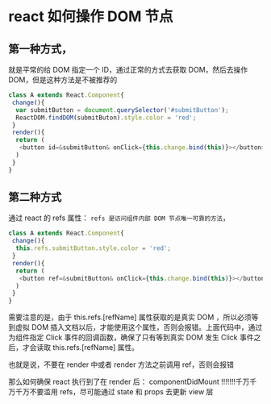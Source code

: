 <!-- Date: 2016-07-16 06:16:55 -->

# react 如何操作 DOM 节点

## 第一种方式，

就是平常的给 DOM 指定一个 ID，通过正常的方式去获取 DOM，然后去操作 DOM，但是这种方法是不被推荐的

```js
class A extends React.Component{
 change(){
  var submitButton = document.querySelector('#submitButton');
  ReactDOM.findDOM(submitButon).style.color = 'red';
 }
 render(){
  return (
   <button id=&submitButton& onClick={this.change.bind(this)}></button>
  )
 }
}
```

## 第二种方式

通过 react 的 refs 属性： `refs 是访问组件内部 DOM 节点唯一可靠的方法`，

```js
class A extends React.Component{
 change(){
  this.refs.submitButton.style.color = 'red';
 }
 render(){
  return (
   <button ref=&submitButton& onClick={this.change.bind(this)}></button>
  )
 }
}
```

需要注意的是，由于 this.refs.[refName] 属性获取的是真实 DOM ，所以必须等到虚拟 DOM 插入文档以后，才能使用这个属性，否则会报错。上面代码中，通过为组件指定 Click 事件的回调函数，确保了只有等到真实 DOM 发生 Click 事件之后，才会读取 this.refs.[refName] 属性。

也就是说，不要在 render 中或者 render 方法之前调用 ref，否则会报错

那么如何确保 react 执行到了在 render 后： componentDidMount !!!!!!!千万千万千万不要滥用 refs，尽可能通过 state 和 props 去更新 view 层
